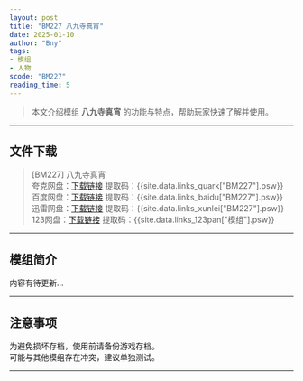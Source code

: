 ```yaml
---
layout: post
title: "BM227 八九寺真宵"
date: 2025-01-10
author: "Bny"
tags: 
- 模组
- 人物
scode: "BM227"
reading_time: 5
---
```


> 本文介绍模组 **八九寺真宵** 的功能与特点，帮助玩家快速了解并使用。

---

## 文件下载

> [BM227] 八九寺真宵  
夸克网盘：[下载链接]({{site.data.links_quark["BM227"].url}}) 提取码：{{site.data.links_quark["BM227"].psw}}  
百度网盘：[下载链接]({{site.data.links_baidu["BM227"].url}}) 提取码：{{site.data.links_baidu["BM227"].psw}}  
迅雷网盘：[下载链接]({{site.data.links_xunlei["BM227"].url}}) 提取码：{{site.data.links_xunlei["BM227"].psw}}  
123网盘：[下载链接]({{site.data.links_123pan["模组"].url}}) 提取码：{{site.data.links_123pan["模组"].psw}}  

---

## 模组简介

>  
内容有待更新...  

---

## 注意事项

>  
为避免损坏存档，使用前请备份游戏存档。  
可能与其他模组存在冲突，建议单独测试。  

---

